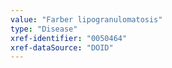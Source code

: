 ```yaml
---
value: "Farber lipogranulomatosis"
type: "Disease"
xref-identifier: "0050464"
xref-dataSource: "DOID"
---
```


